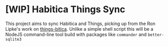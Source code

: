 # [WIP] Habitica Things Sync

This project aims to sync Habitica and Things, picking up from the Ron Lipke's work on [things-bitica](https://github.com/ronlipke/things-bitica). Unlike a simple shell script this will be a NodeJS command-line tool build with packages like `commander` and `better-sqlite3`